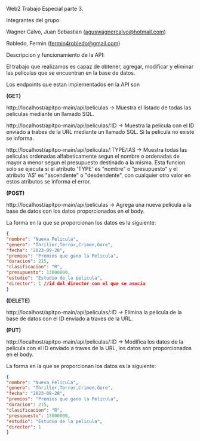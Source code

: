 Web2 Trabajo Especial parte 3.

Integrantes del grupo:

Wagner Calvo, Juan Sebastian (aguswagnercalvo@hotmail.com)

Robledo, Fermin (fermin4robledo@gmail.com)

Descripcion y funcionamiento de la API:

El trabajo que realizamos es capaz de obtener, agregar, modificar y eliminar las peliculas que se encuentran en la base de datos.

Los endpoints que estan implementados en la API son

**(GET)**

http://localhost/apitpo-main/api/peliculas -> Muestra el listado de todas las peliculas mediante un llamado SQL.

http://localhost/apitpo-main/api/peliculas/:ID -> Muestra la pelicula con el ID enviado a trabes de la URL mediante un llamado SQL. Si la pelicula no existe se informa.

http://localhost/apitpo-main/api/peliculas/:TYPE/:AS -> Muestra todas las peliculas ordenadas alfabeticamente segun el nombre o ordenadas de mayor a menor segun el presupuesto destinado a la misma. Esta funcion solo se ejecuta si el atributo 'TYPE' es "nombre" o "presupuesto" y el atributo 'AS' es "ascendente" o "desdendente", con cualquier otro valor en estos atributos se informa el error. 

**(POST)**

http://localhost/apitpo-main/api/peliculas -> Agrega una nueva pelicula a la base de datos con los datos proporcionados en el body.

La forma en la que se proporcionan los datos es la siguiente:
```json
{
"nombre": "Nueva Pelicula",
"genero": "Thriller,Terror,Crimen,Gore",
"fecha": "2023-09-28",
"premios": "Premios que gano la Pelicula",
"duracion": 215,
"clasificacion": "R",
"presupuesto": 13000000,
"estudio": "Estudio de la pelicula",
"director": 1 //id del director con el que se asocia
}
```
**(DELETE)**

http://localhost/apitpo-main/api/peliculas/:ID -> Elimina la pelicula de la base de datos con el ID enviado a traves de la URL.

**(PUT)**

http://localhost/apitpo-main/api/peliculas/:ID -> Modifica los datos de la pelicula con el ID enviado a traves de la URL, los datos son proporcionados en el body.

La forma en la que se proporcionan los datos es la siguiente:
```json
{
"nombre": "Nueva Pelicula",
"genero": "Thriller,Terror,Crimen,Gore",
"fecha": "2023-09-28",
"premios": "Premios que gano la Pelicula",
"duracion": 215,
"clasificacion": "R",
"presupuesto": 13000000,
"estudio": "Estudio de la pelicula",
"director": 1
}
```
